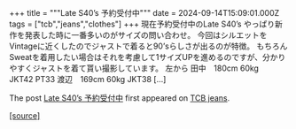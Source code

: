 +++
title = """Late S40’s 予約受付中"""
date = 2024-09-14T15:09:01.000Z
tags = ["tcb","jeans","clothes"]
+++
現在予約受付中のLate S40’s やっぱり新作を発表した時に一番多いのがサイズの問い合わせ。 今回はシルエットをVintageに近くしたのでジャストで着ると90’sらしさが出るのが特徴。 もちろんSweatを着用したい場合はそれを考慮して1サイズUPを進めるのですが、分かりやすくジャストを着て貰い撮影しています。 左から 田中　180cm 60kg　JKT42 PT33 渡辺　169cm 60kg JKT38 \[…\]

The post [Late S40’s 予約受付中](http://tcbjeans.com/2024/09/15/49112) first appeared on [TCB jeans](http://tcbjeans.com).

[[source]](http://tcbjeans.com/2024/09/15/49112)

